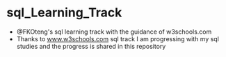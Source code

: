 # sql_Learning_Track
- @FKOteng's sql learning track with the guidance of w3schools.com
- Thanks to www.w3schools.com sql track I am progressing with my sql studies and the progress is shared in this repository
